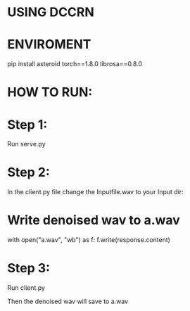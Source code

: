 # USING DCCRN
# ENVIROMENT

pip install asteroid
torch==1.8.0
librosa==0.8.0

# HOW TO RUN:
# Step 1:
Run serve.py

# Step 2:
In the client.py file change the Inputfile.wav to your Input dir:

# Write denoised wav to a.wav
with open("a.wav", "wb") as f:
    f.write(response.content)
    
# Step 3:
Run client.py

Then the denoised wav will save to a.wav 

